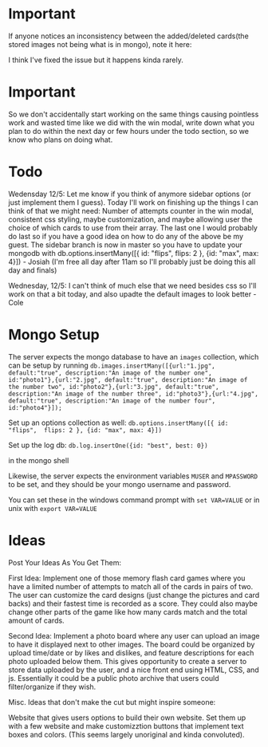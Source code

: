 # Important
If anyone notices an inconsistency between the added/deleted cards(the stored images not being what is in mongo), note it here:

I think I've fixed the issue but it happens kinda rarely.

# Important
So we don't accidentally start working on the same things causing pointless work and wasted time like we did with the win modal, 
write down what you plan to do within the next day or few hours under the todo section, so we know who plans on doing what.

# Todo
Wedensday 12/5:  Let me know if you think of anymore sidebar options (or just implement them I guess).  Today I'll work on finishing up the things I can think of that we might need:  Number of attempts counter in the win modal, consistent css styling, maybe customization, and maybe allowing user the choice of which cards to use from their array.  The last one I would probably do last so if you have a good idea on how to do any of the above be my guest.
  The sidebar branch is now in master so you have to update your mongodb with db.options.insertMany([{ id: "flips",  flips: 2 }, {id: "max", max: 4}]) - Josiah (I'm free all day after 11am so I'll probably just be doing this all day and finals)

Wednesday, 12/5: I can't think of much else that we need besides css so I'll work on that a bit today, and also upadte the default images to look better -Cole 

# Mongo Setup
The server expects the mongo database to have an `images` collection, which can be setup by running 
`db.images.insertMany([{url:"1.jpg", default:"true", description:"An image of the number one", id:"photo1"},{url:"2.jpg", default:"true", description:"An image of the number two", id:"photo2"},{url:"3.jpg", default:"true", description:"An image of the number three", id:"photo3"},{url:"4.jpg", default:"true", description:"An image of the number four", id:"photo4"}]);`

Set up an options collection as well:
`db.options.insertMany([{ id: "flips",  flips: 2 }, {id: "max", max: 4}])`

Set up the log db:
`db.log.insertOne({id: "best", best: 0})`

in the mongo shell

Likewise, the server expects the environment variables `MUSER` and `MPASSWORD` to be set, and they should be your mongo username and password. 

You can set these in the windows command prompt with `set VAR=VALUE` or in unix with `export VAR=VALUE`

# Ideas
Post Your Ideas As You Get Them:

First Idea: Implement one of those memory flash card games where you have a limited number of attempts to match all of the cards in pairs of two.  The user can customize the card designs (just change the pictures and card backs) and their fastest time is recorded as a score.  They could also maybe change other parts of the game like how many cards match and the total amount of cards.

Second Idea: Implement a photo board where any user can upload an image to have it displayed next to other images. The board could be organized by upload time/date or by likes and dislikes, and feature descriptions for each photo uploaded below them. This gives opportunity to create a server to store data uploaded by the user, and a nice front end using HTML, CSS, and js. Essentially it could be a public photo archive that users could filter/organize if they wish. 



Misc. Ideas that don't make the cut but might inspire someone:

  Website that gives users options to build their own website.  Set them up with a few website and make customizztion buttons that
  implement text boxes and colors.  (This seems largely unoriginal and kinda convoluted).
  
  
